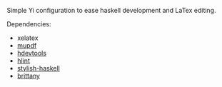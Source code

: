 Simple Yi configuration to ease haskell development and LaTex editing.

Dependencies:

-   xelatex
-   [mupdf](https://mupdf.com/)
-   [hdevtools](https://hackage.haskell.org/package/hdevtools)
-   [hlint](https://hackage.haskell.org/package/hlint)
-   [stylish-haskell](https://hackage.haskell.org/package/stylish-haskell)
-   [brittany](https://hackage.haskell.org/package/brittany)